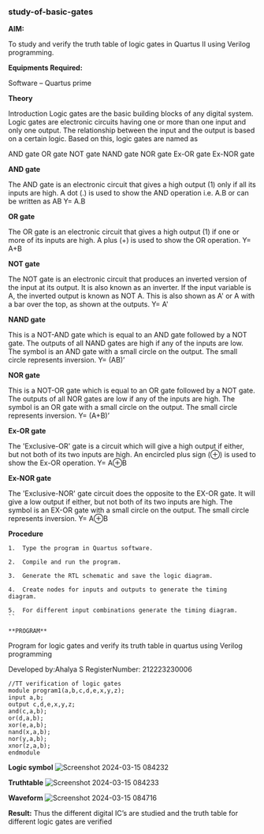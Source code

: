 ### study-of-basic-gates

**AIM:** 

To study and verify the truth table of logic gates in Quartus II using Verilog programming.

**Equipments Required:**

Software – Quartus prime 

**Theory**

Introduction Logic gates are the basic building blocks of any digital system. Logic gates are electronic circuits having one or more than one input and only one output. The relationship between the input and the output is based on a certain logic. Based on this, logic gates are named as

AND gate OR gate NOT gate NAND gate NOR gate Ex-OR gate Ex-NOR gate

**AND gate**

The AND gate is an electronic circuit that gives a high output (1) only if all its inputs are high. A dot (.) is used to show the AND operation i.e. A.B or can be written as AB
Y= A.B

**OR gate** 

The OR gate is an electronic circuit that gives a high output (1) if one or more of its inputs are high. A plus (+) is used to show the OR operation.
Y= A+B

**NOT gate**

The NOT gate is an electronic circuit that produces an inverted version of the input at its output. It is also known as an inverter. If the input variable is A, the inverted output is known as NOT A. This is also shown as A' or A with a bar over the top, as shown at the outputs.
Y= A'

**NAND gate**

This is a NOT-AND gate which is equal to an AND gate followed by a NOT gate. The outputs of all NAND gates are high if any of the inputs are low. The symbol is an AND gate with a small circle on the output. The small circle represents inversion.
Y= (AB)’

**NOR gate**

This is a NOT-OR gate which is equal to an OR gate followed by a NOT gate. The outputs of all NOR gates are low if any of the inputs are high. The symbol is an OR gate with a small circle on the output. The small circle represents inversion.
Y= (A+B)’

**Ex-OR gate**

The 'Exclusive-OR' gate is a circuit which will give a high output if either, but not both of its two inputs are high. An encircled plus sign (⊕) is used to show the Ex-OR operation.
Y= A⊕B

**Ex-NOR gate**

The 'Exclusive-NOR' gate circuit does the opposite to the EX-OR gate. It will give a low output if either, but not both of its two inputs are high. The symbol is an EX-OR gate with a small circle on the output. The small circle represents inversion.
Y= A⊕B

**Procedure** 
```
1.	Type the program in Quartus software.

2.	Compile and run the program.

3.	Generate the RTL schematic and save the logic diagram.

4.	Create nodes for inputs and outputs to generate the timing diagram.

5.	For different input combinations generate the timing diagram.
``

**PROGRAM**
```
Program for logic gates and verify its truth table in quartus using Verilog programming

 Developed by:Ahalya S
 RegisterNumber: 212223230006
 ```
//TT verification of logic gates
module program1(a,b,c,d,e,x,y,z);
input a,b;
output c,d,e,x,y,z;
and(c,a,b);
or(d,a,b);
xor(e,a,b);
nand(x,a,b);
nor(y,a,b);
xnor(z,a,b);
endmodule
 ```
**Logic symbol**
![Screenshot 2024-03-15 084232](https://github.com/ahalyaselvakumar/study-of-basic-gates/assets/144870759/9609321d-53a9-4419-bc78-d02e86d6ca4a)

**Truthtable**
![Screenshot 2024-03-15 084233](https://github.com/ahalyaselvakumar/study-of-basic-gates/assets/144870759/8aa2ec9a-088a-4c8b-a58e-5718e2191620)


**Waveform**
![Screenshot 2024-03-15 084716](https://github.com/ahalyaselvakumar/study-of-basic-gates/assets/144870759/60986bed-3aa0-4df5-bf7e-c85d6f702bf1)

**Result:**
Thus the different digital IC’s are studied and the truth table for different logic gates are
verified


